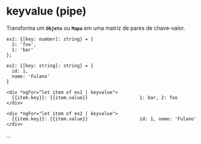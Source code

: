 # keyvalue (pipe) 

Transforma um **`Objeto`** ou **`Mapa`** em uma matriz de pares de chave-valor.

    ex1: {[key: number]: string} = {
      2: 'foo', 
      1: 'bar'
    };

    ex2: {[key: string]: string} = {
      id: 1,  
      name: 'Fulano'
    }
    
    <div *ngFor="let item of ex1 | keyvalue">
      {{item.key}}: {{item.value}}                   1: bar, 2: foo
    </div>
    
    <div *ngFor="let item of ex2 | keyvalue">
      {{item.key}}: {{item.value}}                   id: 1, name: 'Fulano' 
    </div>



... 

